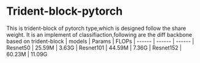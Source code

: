 # Trident-block-pytorch
This is trident-block of  pytorch type,which is designed follow the share weight. 
It is an implement of classifiaction,following are the diff backbone based on trident-block
| models | Params | FLOPs 
| ------ | ------ | ------ 
| Resnet50 | 25.59M | 3.63G 
| Resnet101 | 44.59M | 7.36G 
| Resnet152 | 60.23M | 11.09G 
